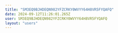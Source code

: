 ```yaml
---
title: "SM3EQ9BJHDEQN982YFZCRKY0WVYY64H8VR5FYQAFQ"
date: 2024-09-12T11:26:01.265Z
user: SM3EQ9BJHDEQN982YFZCRKY0WVYY64H8VR5FYQAFQ
layout: "users"
---
```

    